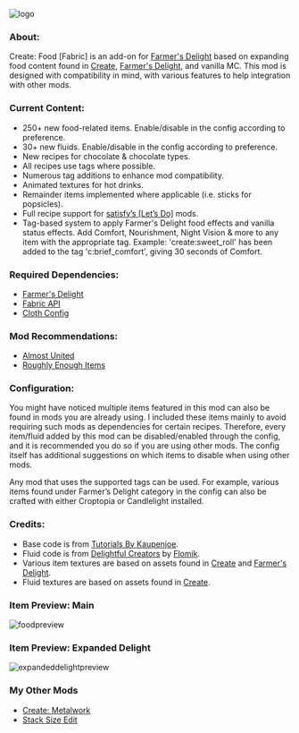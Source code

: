 ![logo](https://github.com/AverageAnime/create-food-1.20.1/assets/150550990/473ed31f-67ad-406f-9ea4-e633aa76f49f)
### **About:**

Create: Food [Fabric] is an add-on for [Farmer's Delight](https://www.curseforge.com/minecraft/mc-mods/farmers-delight-fabric) based on expanding food content found in [Create](https://www.curseforge.com/minecraft/mc-mods/create-fabric), [Farmer's Delight](https://www.curseforge.com/minecraft/mc-mods/farmers-delight-fabric), and vanilla MC. This mod is designed with compatibility in mind, with various features to help integration with other mods.

### **Current Content:**
* 250+ new food-related items. Enable/disable in the config according to preference.
* 30+ new fluids. Enable/disable in the config according to preference.
* New recipes for chocolate & chocolate types.
* All recipes use tags where possible.
* Numerous tag additions to enhance mod compatibility.
* Animated textures for hot drinks.
* Remainder items implemented where applicable (i.e. sticks for popsicles).
* Full recipe support for [satisfy’s [Let’s Do]](https://www.curseforge.com/members/satisfy/projects) mods.
* Tag-based system to apply Farmer's Delight food effects and vanilla status effects. Add Comfort, Nourishment, Night Vision & more to any item with the appropriate tag. Example: 'create:sweet_roll' has been added to the tag 'c:brief_comfort', giving 30 seconds of Comfort.

### **Required Dependencies:**

* [Farmer's Delight](https://www.curseforge.com/minecraft/mc-mods/farmers-delight-fabric)
* [Fabric API](https://www.curseforge.com/minecraft/mc-mods/fabric-api)
* [Cloth Config](https://www.curseforge.com/minecraft/mc-mods/cloth-config)

### **Mod Recommendations:**

* [Almost United](https://www.curseforge.com/minecraft/mc-mods/almost-unified)
* [Roughly Enough Items](https://www.curseforge.com/minecraft/mc-mods/roughly-enough-items)

### **Configuration:**

You might have noticed multiple items featured in this mod can also be found in mods you are already using. I included these items mainly to avoid requiring such mods as dependencies for certain recipes. Therefore, every item/fluid added by this mod can be disabled/enabled through the config, and it is recommended you do so if you are using other mods. The config itself has additional suggestions on which items to disable when using other mods.

Any mod that uses the supported tags can be used. For example, various items found under Farmer’s Delight category in the config can also be crafted with either Croptopia or Candlelight installed.

### **Credits:**

* Base code is from [Tutorials By Kaupenjoe](https://github.com/Tutorials-By-Kaupenjoe/Fabric-Tutorial-1.20.X).
* Fluid code is from [Delightful Creators](https://www.curseforge.com/minecraft/mc-mods/delightful-creators-fabric) by [Flomik](https://www.curseforge.com/members/flomik).
* Various item textures are based on assets found in [Create](https://www.curseforge.com/minecraft/mc-mods/create-fabric) and [Farmer's Delight](https://www.curseforge.com/minecraft/mc-mods/farmers-delight-fabric).
* Fluid textures are based on assets found in [Create](https://www.curseforge.com/minecraft/mc-mods/create-fabric).

### **Item Preview: Main**
![foodpreview](https://github.com/AverageAnime/create-food/assets/150550990/48e5a633-1c01-486a-8163-d3d3959f1a13)
### **Item Preview: Expanded Delight**
![expandeddelightpreview](https://github.com/AverageAnime/create-food/assets/150550990/edd77810-f6fc-4434-b7f0-063e9b233828)

### **My Other Mods**
* [Create: Metalwork](https://www.curseforge.com/minecraft/mc-mods/create-metalwork-fabric)
* [Stack Size Edit](https://www.curseforge.com/minecraft/mc-mods/stack-size-edit-fabric)